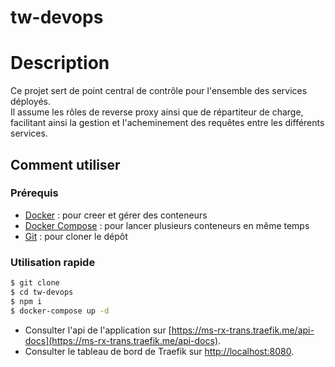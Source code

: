 # tw-devops
# Description

Ce projet sert de point central de contrôle pour l'ensemble des services déployés. <br>Il assume les rôles de reverse proxy ainsi que de répartiteur de charge, facilitant ainsi la gestion et l'acheminement des requêtes entre les différents services.

## Comment utiliser

### Prérequis

- [Docker](https://www.docker.com/) : pour creer et gérer des conteneurs
- [Docker Compose](https://docs.docker.com/compose/) : pour lancer plusieurs conteneurs en même temps
- [Git](https://git-scm.com/) : pour cloner le dépôt

### Utilisation rapide

```bash
$ git clone
$ cd tw-devops
$ npm i
$ docker-compose up -d
```

- Consulter l'api de l'application sur [https://ms-rx-trans.traefik.me/api-docs](https://ms-rx-trans.traefik.me/api-docs).
- Consulter le tableau de bord de Traefik sur [http://localhost:8080](http://localhost:8080).

